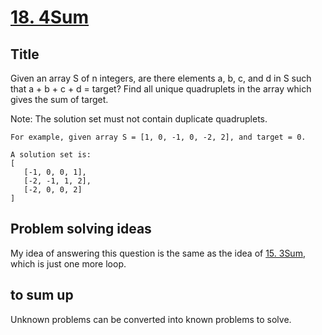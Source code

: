# [18. 4Sum](https://leetcode.com/problems/4sum/)

## Title
Given an array S of n integers, are there elements a, b, c, and d in S such that a + b + c + d = target? Find all unique quadruplets in the array which gives the sum of target.

Note: The solution set must not contain duplicate quadruplets.
```
For example, given array S = [1, 0, -1, 0, -2, 2], and target = 0.

A solution set is:
[
   [-1, 0, 0, 1],
   [-2, -1, 1, 2],
   [-2, 0, 0, 2]
]
```
## Problem solving ideas
My idea of answering this question is the same as the idea of [15. 3Sum](./Algorithms/0015.3sum), which is just one more loop.

## to sum up
Unknown problems can be converted into known problems to solve.